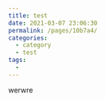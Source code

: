 ```yaml
---
title: test
date: 2021-03-07 23:06:30
permalink: /pages/10b7a4/
categories:
  - category
  - test
tags:
  - 
---
```

<!--
 * @Description: 
 * @Version: Beta1.0
 * @Author: 【B站&公众号】Rong姐姐好可爱
 * @Date: 2021-03-07 23:06:30
 * @LastEditors: 【B站&公众号】Rong姐姐好可爱
 * @LastEditTime: 2021-03-07 23:06:31
-->
werwre